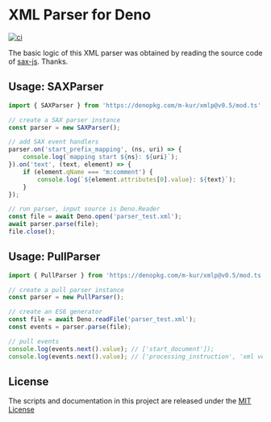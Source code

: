 # XML Parser for Deno

[![ci](https://github.com/m-kur/xmlp/workflows/ci/badge.svg)](https://github.com/m-kur/xmlp/actions)

The basic logic of this XML parser was obtained by reading the source code of [sax-js](https://github.com/isaacs/sax-js). Thanks.

## Usage: SAXParser

```typescript
import { SAXParser } from 'https://denopkg.com/m-kur/xmlp@v0.5/mod.ts';

// create a SAX parser instance
const parser = new SAXParser();

// add SAX event handlers
parser.on('start_prefix_mapping', (ns, uri) => {
    console.log(`mapping start ${ns}: ${uri}`);
}).on('text', (text, element) => {
    if (element.qName === 'm:comment') {
        console.log(`${element.attributes[0].value}: ${text}`);
    }
});

// run parser, input source is Deno.Reader
const file = await Deno.open('parser_test.xml');
await parser.parse(file);
file.close();
```

## Usage: PullParser

```typeScript
import { PullParser } from 'https://denopkg.com/m-kur/xmlp@v0.5/mod.ts';

// create a pull parser instance
const parser = new PullParser();

// create an ES6 generator
const file = await Deno.readFile('parser_test.xml');
const events = parser.parse(file);

// pull events
console.log(events.next().value); // ['start_document']);
console.log(events.next().value); // ['processing_instruction', 'xml version="1.0" encoding="utf-8"']);
```

## License

The scripts and documentation in this project are released under the [MIT License](LICENSE)
